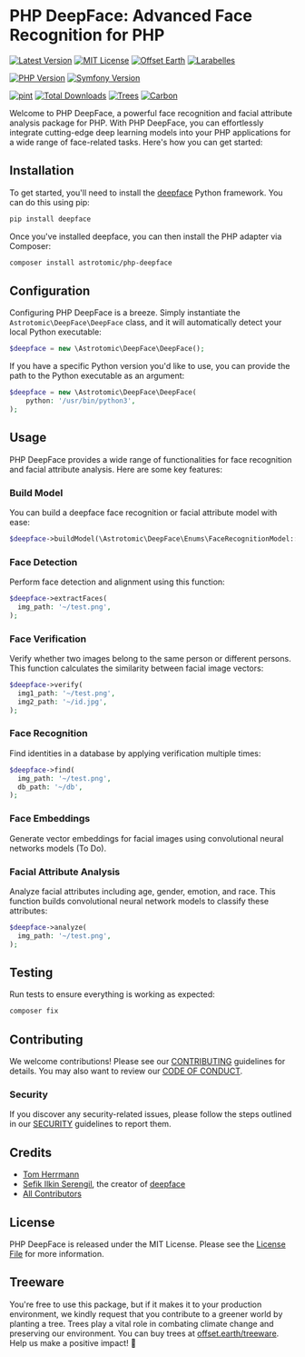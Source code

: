 # PHP DeepFace: Advanced Face Recognition for PHP

[![Latest Version](http://img.shields.io/packagist/v/astrotomic/php-deepface.svg?label=Release&style=for-the-badge)](https://packagist.org/packages/astrotomic/php-deepface)
[![MIT License](https://img.shields.io/github/license/Astrotomic/php-deepface.svg?label=License&color=blue&style=for-the-badge)](https://github.com/Astrotomic/php-deepface/blob/master/LICENSE)
[![Offset Earth](https://img.shields.io/badge/Treeware-%F0%9F%8C%B3-green?style=for-the-badge)](https://plant.treeware.earth/Astrotomic/php-deepface)
[![Larabelles](https://img.shields.io/badge/Larabelles-%F0%9F%A6%84-lightpink?style=for-the-badge)](https://www.larabelles.com/)

[![PHP Version](https://img.shields.io/packagist/dependency-v/astrotomic/php-deepface/php?style=flat-square&label=PHP)](https://packagist.org/packages/astrotomic/php-deepface)
[![Symfony Version](https://img.shields.io/packagist/dependency-v/astrotomic/php-deepface/symfony/process?style=flat-square&label=Symfony)](https://packagist.org/packages/astrotomic/php-deepface)

[![pint](https://img.shields.io/github/actions/workflow/status/Astrotomic/php-deepface/pint.yml?style=flat-square&logo=github&logoColor=white&label=CS)](https://github.com/Astrotomic/php-deepface/actions/workflows/pint.yml)
[![Total Downloads](https://img.shields.io/packagist/dt/astrotomic/php-deepface.svg?label=Downloads&style=flat-square)](https://packagist.org/packages/astrotomic/php-deepface)
[![Trees](https://img.shields.io/ecologi/trees/astrotomic?style=flat-square)](https://forest.astrotomic.info)
[![Carbon](https://img.shields.io/ecologi/carbon/astrotomic?style=flat-square)](https://forest.astrotomic.info)

Welcome to PHP DeepFace, a powerful face recognition and facial attribute analysis package for PHP. With PHP DeepFace, you can effortlessly integrate cutting-edge deep learning models into your PHP applications for a wide range of face-related tasks. Here's how you can get started:

## Installation

To get started, you'll need to install the [deepface](https://github.com/serengil/deepface/tree/master#installation--) Python framework. You can do this using pip:

```bash
pip install deepface
```

Once you've installed deepface, you can then install the PHP adapter via Composer:

```bash
composer install astrotomic/php-deepface
```

## Configuration

Configuring PHP DeepFace is a breeze. Simply instantiate the `Astrotomic\DeepFace\DeepFace` class, and it will automatically detect your local Python executable:

```php
$deepface = new \Astrotomic\DeepFace\DeepFace();
```

If you have a specific Python version you'd like to use, you can provide the path to the Python executable as an argument:

```php
$deepface = new \Astrotomic\DeepFace\DeepFace(
    python: '/usr/bin/python3',
);
```

## Usage

PHP DeepFace provides a wide range of functionalities for face recognition and facial attribute analysis. Here are some key features:

### Build Model

You can build a deepface face recognition or facial attribute model with ease:

```php
$deepface->buildModel(\Astrotomic\DeepFace\Enums\FaceRecognitionModel::VGGFACE);
```

### Face Detection

Perform face detection and alignment using this function:

```php
$deepface->extractFaces(
  img_path: '~/test.png',
);
```

### Face Verification

Verify whether two images belong to the same person or different persons. This function calculates the similarity between facial image vectors:

```php
$deepface->verify(
  img1_path: '~/test.png',
  img2_path: '~/id.jpg',
);
```

### Face Recognition

Find identities in a database by applying verification multiple times:

```php
$deepface->find(
  img_path: '~/test.png',
  db_path: '~/db',
);
```

### Face Embeddings

Generate vector embeddings for facial images using convolutional neural networks models (To Do).

### Facial Attribute Analysis

Analyze facial attributes including age, gender, emotion, and race. This function builds convolutional neural network models to classify these attributes:

```php
$deepface->analyze(
  img_path: '~/test.png',
);
```

## Testing

Run tests to ensure everything is working as expected:

```bash
composer fix
```

## Contributing

We welcome contributions! Please see our [CONTRIBUTING](https://github.com/Astrotomic/.github/blob/master/CONTRIBUTING.md) guidelines for details. You may also want to review our [CODE OF CONDUCT](https://github.com/Astrotomic/.github/blob/master/CODE_OF_CONDUCT.md).

### Security

If you discover any security-related issues, please follow the steps outlined in our [SECURITY](https://github.com/Astrotomic/.github/blob/master/SECURITY.md) guidelines to report them.

## Credits

- [Tom Herrmann](https://github.com/Gummibeer)
- [Sefik Ilkin Serengil](https://github.com/serengil), the creator of [deepface](https://github.com/serengil/deepface)
- [All Contributors](../../contributors)

## License

PHP DeepFace is released under the MIT License. Please see the [License File](LICENSE.md) for more information.

## Treeware

You're free to use this package, but if it makes it to your production environment, we kindly request that you contribute to a greener world by planting a tree.
Trees play a vital role in combating climate change and preserving our environment.
You can buy trees at [offset.earth/treeware](https://plant.treeware.earth/Astrotomic/php-deepface). Help us make a positive impact! 🌳
